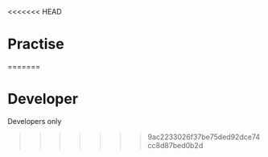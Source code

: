 <<<<<<< HEAD
# Practise
=======
# Developer
Developers only
>>>>>>> 9ac2233026f37be75ded92dce74cc8d87bed0b2d
